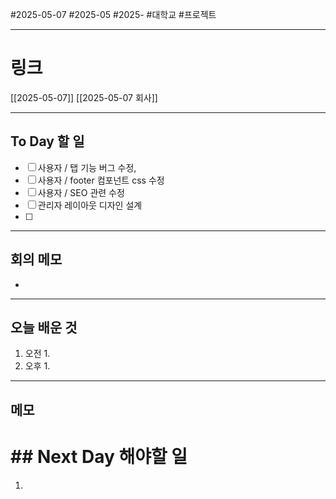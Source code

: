 #2025-05-07 #2025-05 #2025- 
#대학교 #프로젝트


------
# 링크 
[[2025-05-07]]
[[2025-05-07 회사]]

---
## To Day 할 일
- [ ] 사용자 / 탭 기능 버그 수정, 
- [ ] 사용자 / footer 컴포넌트 css 수정
- [ ] 사용자 / SEO 관련 수정
- [ ] 관리자 레이아웃 디자인 설계
- [ ] 
---
## 회의 메모
- 
---
## 오늘 배운 것
1. 오전
    1. 
2. 오후
    1. 
---
## 메모


# ## Next Day 해야할 일
1. 
